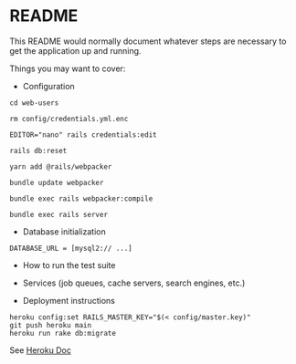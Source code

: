 # README

This README would normally document whatever steps are necessary to get the
application up and running.

Things you may want to cover:

* Configuration

```
cd web-users

rm config/credentials.yml.enc

EDITOR="nano" rails credentials:edit

rails db:reset

yarn add @rails/webpacker

bundle update webpacker

bundle exec rails webpacker:compile

bundle exec rails server
```

* Database initialization
```
DATABASE_URL = [mysql2:// ...]
```
* How to run the test suite

* Services (job queues, cache servers, search engines, etc.)

* Deployment instructions
```
heroku config:set RAILS_MASTER_KEY="$(< config/master.key)"
git push heroku main
heroku run rake db:migrate
```
See [Heroku Doc](https://devcenter.heroku.com/articles/getting-started-with-rails6#specify-your-ruby-version)
